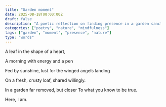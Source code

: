 ```yaml
---
title: "Garden moment"
date: 2025-08-18T00:00:00Z
draft: false
description: "A poetic reflection on finding presence in a garden sanctuary"
categories: ["poetry", "nature", "mindfulness"]
tags: ["garden", "moment", "presence", "nature"]
type: "words"
---
```



A leaf in the shape of a heart,

A morning with energy and a pen

Fed by sunshine, lust for 
the winged angels landing

On a fresh, crusty loaf, shared willingly.

In a garden far removed, but closer
To what you know to be true.

Here, I am.